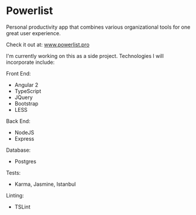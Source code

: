# Powerlist
Personal productivity app that combines various organizational tools for one great user experience.

Check it out at: www.powerlist.pro

I'm currently working on this as a side project. Technologies I will incorporate include:

Front End:
- Angular 2
- TypeScript
- JQuery
- Bootstrap
- LESS

Back End:
- NodeJS
- Express

Database:
- Postgres

Tests:
- Karma, Jasmine, Istanbul

Linting:
- TSLint


